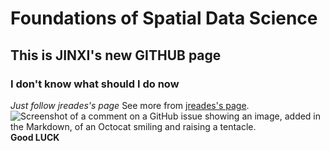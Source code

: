 # Foundations of Spatial Data Science
## This is JINXI's new GITHUB page
### I don't know what should I do now
_Just follow jreades's page_
See more from [jreades's page](https://pages.github.com/).
![Screenshot of a comment on a GitHub issue showing an image, added in the Markdown, of an Octocat smiling and raising a tentacle.](https://myoctocat.com/assets/images/base-octocat.svg)
**Good LUCK**
